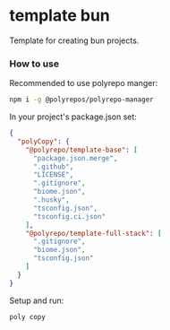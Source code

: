 # template bun

Template for creating bun projects.

### How to use

Recommended to use polyrepo manger:

```sh
npm i -g @polyrepos/polyrepo-manager
```

In your project's package.json set:

```json
{
  "polyCopy": {
    "@polyrepo/template-base": [
      "package.json.merge",
      ".github",
      "LICENSE",
      ".gitignore",
      "biome.json",
      ".husky",
      "tsconfig.json",
      "tsconfig.ci.json"
    ],
    "@polyrepo/template-full-stack": [
      ".gitignore",
      "biome.json",
      "tsconfig.json"
    ]
  }
}
```

Setup and run:

```sh
poly copy
```
